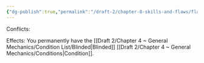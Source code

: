 ```yaml
---
{"dg-publish":true,"permalink":"/draft-2/chapter-8-skills-and-flaws/flaw-list/rank-6/blind/"}
---
```


Conflicts:

Effects:
You permanently have the [[Draft 2/Chapter 4 ~ General Mechanics/Condition List/Blinded\|Blinded]] [[Draft 2/Chapter 4 ~ General Mechanics/Conditions\|Condition]].